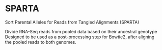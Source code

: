 SPARTA
=========

Sort Parental Alleles for Reads from Tangled Alignments (SPARTA)

Divide RNA-Seq reads from pooled data based on their ancestral genotype
Designed to be used as a post-processing step for Bowtie2, after aligning the pooled reads to both genomes.
